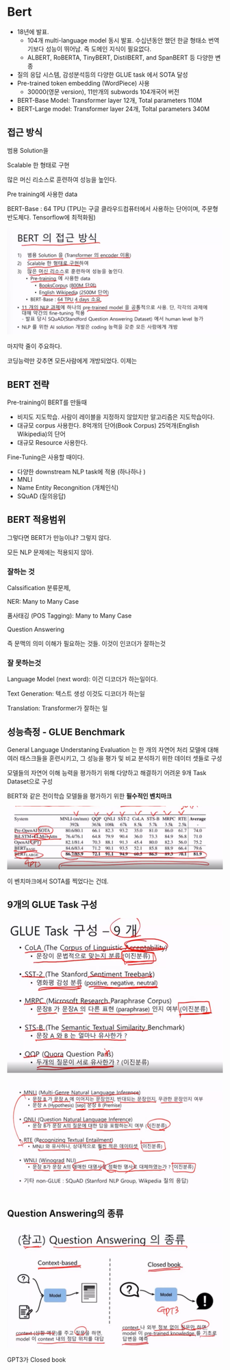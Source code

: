 # Bert

* 18년에 발표.
  * 104개 multi-language model 동시 발표. 수십년동안 했던 한글 형태소 번역기보다 성능이 뛰어남. 즉 도메인 지식이 필요없다.
  * ALBERT, RoBERTA, TinyBERT, DistilBERT, and SpanBERT 등 다양한 변종
* 질의 응답 시스템, 감성분석등의 다양한 GLUE task 에서 SOTA 달성
* Pre-trained token embedding (WordPiece) 사용
  * 30000(영문 version), 11만개의 subwords 104개국어 버전
* BERT-Base Model: Transformer layer 12개, Total parameters 110M
* BERT-Large model: Transformer layer 24개, Toltal parameters 340M



## 접근 방식

범용 Solution을

Scalable 한 형태로 구현

많은 머신 리소스로 훈련하여 성능을 높인다.

Pre training에 사용한 data



BERT-Base : 64 TPU (TPU는 구글 클라우드컴퓨터에서 사용하는 단어이며, 주문형 반도체다. Tensorflow에 최적화됨)

![](./images/BERT1.png)

마지막 줄이 주요하다.

코딩능력만 갖추면 모든사람에게 개방되었다. 이제는 



## BERT 전략

Pre-training이 BERT를 만들때

* 비지도 지도학습. 사람이 레이블을 지정하지 않았지만 알고리즘은 지도학습이다.
* 대규모 corpus 사용한다. 8억개의 단어(Book Corpus) 25억개(English Wikipedia)의 단어
* 대규모 Resource 사용한다.



Fine-Tuning은 사용할 때이다.

* 다양한 downstream NLP task에 적용 (하나하나 )
* MNLI
* Name Entity Recongnition (개체인식)
* SQuAD (질의응답)



## BERT 적용범위

그렇다면 BERT가 만능이냐? 그렇지 않다.

모든 NLP 문제에는 적용되지 않아.

### 잘하는 것

Calssification 분류문제,

NER: Many to Many Case

품사태깅 (POS Tagging): Many to Many Case

Question Answering

즉 문맥의 의미 이해가 필요하는 것들. 이것이 인코더가 잘하는것



### 잘 못하는것

Language Model (next word): 이건 디코더가 하는일이다. 

Text Generation: 텍스트 생성 이것도 디코더가 하는일

Translation: Transformer가 잘하는 일



## 성능측정 - GLUE Benchmark

General Language Understaning Evaluation 는 한 개의 자연어 처리 모델에 대해 여러 태스크들을 훈련시키고, 그 성능을 평가 및 비교 분석하기 위한 데이터 셋들로 구성

모델들의 자연어 이해 능력을 평가하기 위해 다양하고 해결하기 어려운 9개 Task Dataset으로 구성

BERT와 같은 전이학습 모델들을 평가하기 위한 **필수적인 벤치마크**

![](./images/BERT2.png)

이 벤치마크에서 SOTA를 찍었다는 건데. 



## 9개의 GLUE Task 구성

![](./images/BERT3.png)

![](./images/BERT4.png)



## Question Answering의 종류

![](./images/BERT5.png)

GPT3가 Closed book